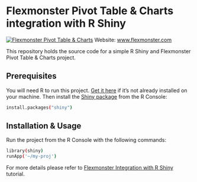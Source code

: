# Flexmonster Pivot Table & Charts integration with R Shiny
[![Flexmonster Pivot Table & Charts](https://s3.amazonaws.com/flexmonster/github/fm-github-cover.png)](https://flexmonster.com)
Website: www.flexmonster.com

This repository holds the source code for a simple R Shiny and Flexmonster Pivot Table & Charts project.

## Prerequisites

You will need R to run this project. [Get it here](https://www.r-project.org/) if it’s not already installed on your machine.
Then install the [Shiny package](https://rstudio.com/products/shiny/) from the R Console:

```bash
install.packages("shiny")
```

## Installation & Usage

Run the project from the R Console with the following commands:

```bash
library(shiny)
runApp('~/my-proj')
```

For more details please refer to [Flexmonster Integration with R Shiny](https://www.flexmonster.com/doc/integration-with-r-shiny/) tutorial.
